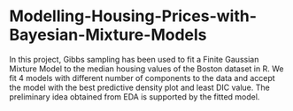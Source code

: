 # Modelling-Housing-Prices-with-Bayesian-Mixture-Models
In this project, Gibbs sampling has been used to fit a Finite Gaussian Mixture Model to the median housing values of the Boston dataset in R. We fit 4 models with different number of components to the data and accept the model with the best predictive density plot and least DIC value. The preliminary idea obtained from EDA is supported by the fitted model.
